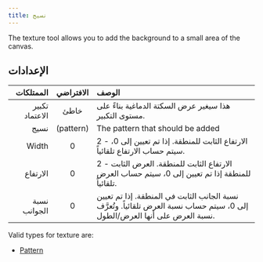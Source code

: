 ```yaml
---
title: نسيج
---
```


The texture tool allows you to add the background to a small area of the canvas.

## الإعدادات

|      الممتلكات |           الافتراضي          | الوصف                                                                                                                                                                       |
| -------------: | :--------------------------: | :-------------------------------------------------------------------------------------------------------------------------------------------------------------------------- |
| تكبير الاعتماد |             خاطئ             | هذا سيغير عرض السكتة الدماغية بناءً على مستوى التكبير.                                                                                                      |
|           نسيج | (pattern) | The pattern that should be added                                                                                                                                            |
|          Width |               0              | 2 - الارتفاع الثابت للمنطقة. إذا تم تعيين إلى 0، سيتم حساب الارتفاع تلقائياً.                                                               |
|       الارتفاع |               0              | 2 - الارتفاع الثابت للمنطقة. العرض الثابت للمنطقة إذا تم تعيين إلى 0، سيتم حساب العرض تلقائياً.                                             |
|   نسبة الجوانب |               0              | نسبة الجانب الثابت في المنطقة. إذا تم تعيين إلى 0، سيتم حساب نسبة العرض تلقائياً. وتُعرَّف نسبة العرض على أنها العرض/الطول. |

Valid types for texture are:

- [Pattern](../background#pattern)
